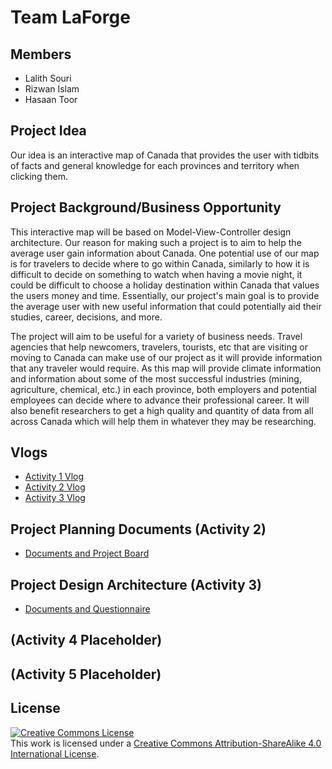 # Team LaForge

## Members
* Lalith Souri
* Rizwan Islam
* Hasaan Toor

## Project Idea
Our idea is an interactive map of Canada that provides the user with tidbits of facts and general knowledge for each provinces and territory when clicking them.

## Project Background/Business Opportunity
This interactive map will be based on Model-View-Controller design architecture. Our reason for making such a project is to aim to help the average user gain information about Canada. One potential use of our map is for travelers to decide where to go within Canada, similarly to how it is difficult to decide on something to watch when having a movie night, it could be difficult to choose a holiday destination within Canada that values the users money and time. Essentially, our project's main goal is to provide the average user with new useful information that could potentially aid their studies, career, decisions, and more.

The project will aim to be useful for a variety of business needs. Travel agencies that help newcomers, travelers, tourists, etc that are visiting or moving to Canada can make use of our project as it will provide information that any traveler would require. As this map will provide climate information and information about some of the most successful industries (mining, agriculture, chemical, etc.) in each province, both employers and potential employees can decide where to advance their professional career. It will also benefit researchers to get a high quality and quantity of data from all across Canada which will help them in whatever they may be researching.

## Vlogs
* [Activity 1 Vlog](https://www.youtube.com/watch?v=HbZrESt8KsI&ab_channel=HasaanToor)
* [Activity 2 Vlog](https://www.youtube.com/watch?v=ANDIynAwp4M&ab_channel=HasaanToor)
* [Activity 3 Vlog](https://www.youtube.com/watch?v=gbRoZvVN2cM&ab_channel=HasaanToor)


## Project Planning Documents (Activity 2)
* [Documents and Project Board](./ProjectPlanningAndDocs)

## Project Design Architecture (Activity 3)
* [Documents and Questionnaire](./ProjectDesignArchitecture)

## (Activity 4 Placeholder)

## (Activity 5 Placeholder)

## License

<a rel="license" href="http://creativecommons.org/licenses/by-sa/4.0/"><img alt="Creative Commons License" style="border-width:0" src="https://i.creativecommons.org/l/by-sa/4.0/88x31.png" /></a><br />This work is licensed under a <a rel="license" href="http://creativecommons.org/licenses/by-sa/4.0/">Creative Commons Attribution-ShareAlike 4.0 International License</a>.
